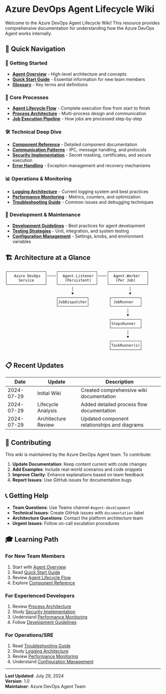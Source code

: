 # Azure DevOps Agent Lifecycle Wiki

Welcome to the Azure DevOps Agent Lifecycle Wiki! This resource provides comprehensive documentation for understanding how the Azure DevOps Agent works internally.

## 🎯 Quick Navigation

### 📖 Getting Started
- **[Agent Overview](./Agent-Overview.md)** - High-level architecture and concepts
- **[Quick Start Guide](./Quick-Start-Guide.md)** - Essential information for new team members
- **[Glossary](./Glossary.md)** - Key terms and definitions

### 🔄 Core Processes
- **[Agent Lifecycle Flow](./Agent-Lifecycle-Flow.md)** - Complete execution flow from start to finish
- **[Process Architecture](./Process-Architecture.md)** - Multi-process design and communication
- **[Job Execution Pipeline](./Job-Execution-Pipeline.md)** - How jobs are processed step-by-step

### 🛠️ Technical Deep Dive
- **[Component Reference](./Component-Reference.md)** - Detailed component documentation
- **[Communication Patterns](./Communication-Patterns.md)** - IPC, message handling, and protocols
- **[Security Implementation](./Security-Implementation.md)** - Secret masking, certificates, and secure execution
- **[Error Handling](./Error-Handling.md)** - Exception management and recovery mechanisms

### 📊 Operations & Monitoring
- **[Logging Architecture](./Logging-Architecture.md)** - Current logging system and best practices
- **[Performance Monitoring](./Performance-Monitoring.md)** - Metrics, counters, and optimization
- **[Troubleshooting Guide](./Troubleshooting-Guide.md)** - Common issues and debugging techniques

### 🔧 Development & Maintenance
- **[Development Guidelines](./Development-Guidelines.md)** - Best practices for agent development
- **[Testing Strategies](./Testing-Strategies.md)** - Unit, integration, and system testing
- **[Configuration Management](./Configuration-Management.md)** - Settings, knobs, and environment variables

## 🏗️ Architecture at a Glance

```
┌─────────────────┐    ┌─────────────────┐    ┌─────────────────┐
│   Azure DevOps  │────│  Agent.Listener │────│  Agent.Worker   │
│     Service     │    │   (Persistent)  │    │   (Per Job)     │
└─────────────────┘    └─────────────────┘    └─────────────────┘
                              │                         │
                              ▼                         ▼
                       ┌─────────────┐         ┌─────────────┐
                       │JobDispatcher│         │ JobRunner   │
                       └─────────────┘         └─────────────┘
                                                       │
                                                       ▼
                                               ┌─────────────┐
                                               │StepsRunner  │
                                               └─────────────┘
                                                       │
                                                       ▼
                                               ┌─────────────┐
                                               │TaskRunner(s)│
                                               └─────────────┘
```

## 📋 Recent Updates

| Date | Update | Description |
|------|---------|-------------|
| 2024-07-29 | Initial Wiki | Created comprehensive wiki documentation |
| 2024-07-29 | Lifecycle Analysis | Added detailed process flow documentation |
| 2024-07-29 | Architecture Review | Updated component relationships and diagrams |

## 🤝 Contributing

This wiki is maintained by the Azure DevOps Agent team. To contribute:

1. **Update Documentation**: Keep content current with code changes
2. **Add Examples**: Include real-world scenarios and code snippets
3. **Improve Clarity**: Enhance explanations based on team feedback
4. **Report Issues**: Use GitHub issues for documentation bugs

## 📞 Getting Help

- **Team Questions**: Use Teams channel `#agent-development`
- **Technical Issues**: Create GitHub issues with `documentation` label
- **Architecture Questions**: Contact the platform architecture team
- **Urgent Issues**: Follow on-call escalation procedures

## 🎓 Learning Path

### For New Team Members
1. Start with [Agent Overview](./Agent-Overview.md)
2. Read [Quick Start Guide](./Quick-Start-Guide.md)
3. Review [Agent Lifecycle Flow](./Agent-Lifecycle-Flow.md)
4. Explore [Component Reference](./Component-Reference.md)

### For Experienced Developers
1. Review [Process Architecture](./Process-Architecture.md)
2. Study [Security Implementation](./Security-Implementation.md)
3. Understand [Performance Monitoring](./Performance-Monitoring.md)
4. Follow [Development Guidelines](./Development-Guidelines.md)

### For Operations/SRE
1. Read [Troubleshooting Guide](./Troubleshooting-Guide.md)
2. Study [Logging Architecture](./Logging-Architecture.md)
3. Review [Performance Monitoring](./Performance-Monitoring.md)
4. Understand [Configuration Management](./Configuration-Management.md)

---

**Last Updated**: July 29, 2024  
**Version**: 1.0  
**Maintainer**: Azure DevOps Agent Team
